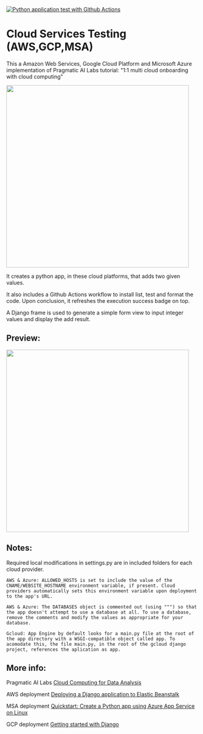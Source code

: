 [![Python application test with Github Actions](https://github.com/Akebs/multicloud_SPD_2/actions/workflows/main.yml/badge.svg)](https://github.com/Akebs/multicloud_SPD_2/actions/workflows/main.yml)

# Cloud Services Testing (AWS,GCP,MSA)


This a Amazon Web Services, Google Cloud Platform and Microsoft Azure implementation of Pragmatic AI Labs tutorial: "1:1 multi cloud onboarding with cloud computing"

<a href="https://youtu.be/zznvjk0zsVg">  <img src="https://i.ytimg.com/vi/zznvjk0zsVg/maxresdefault.jpg" width="480" > </a>


It creates a python app, in these cloud platforms, that adds two given values.

It also includes a Github Actions workflow to install list, test and format the code. Upon conclusion, it refreshes the execution success badge on top.

A Django frame is used to generate a simple form view to input integer values and display the add result.

## Preview:

<img src="https://github.com/Akebs/multicloud_SPD_2/blob/main/Sem%20T%C3%ADtulo.png" width="480" >

## Notes:

Required local modifications in settings.py are in included folders for each cloud provider.

    AWS & Azure: ALLOWED_HOSTS is set to include the value of the CNAME/WEBSITE_HOSTNAME environment variable, if present. Cloud providers automatically sets this environment variable upon deployment to the app's URL.

    AWS & Azure: The DATABASES object is commented out (using """) so that the app doesn't attempt to use a database at all. To use a database, remove the comments and modify the values as appropriate for your database.
    
    Gcloud: App Engine by default looks for a main.py file at the root of the app directory with a WSGI-compatible object called app. To acomodate this, the file main.py, in the root of the gcloud django project, references the aplication as app.

## More info:

Pragmatic AI Labs <a href="https://paiml.com/docs/home/books/cloud-computing-for-data/"> Cloud Computing for Data Analysis </a>

AWS deployment <a href="https://docs.aws.amazon.com/elasticbeanstalk/latest/dg/create-deploy-python-django.html"> Deploying a Django application to Elastic Beanstalk </a>

MSA deployment <a href="https://docs.microsoft.com/en-us/azure/app-service/quickstart-python?tabs=bash&pivots=python-framework-django"> Quickstart: Create a Python app using Azure App Service on Linux </a>

GCP deployment <a href="https://cloud.google.com/python/django"> Getting started with Django </a>

